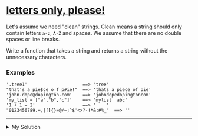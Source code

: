 # [letters only, please!](https://www.codewars.com/kata/59be6bdc4f98a8a9c700007d)

Let's assume we need "clean" strings. Clean means a string should only contain letters `a-z`, `A-Z` and spaces. We assume that there are no double spaces or line breaks.

Write a function that takes a string and returns a string without the unnecessary characters.

### Examples

    '.tree1'                     ==> 'tree'
    "that's a pie$ce o_f p#ie!"  ==> 'thats a piece of pie'
    'john.dope@dopington.com'    ==> 'johndopedopingtoncom'
    'my_list = ["a","b","c"]'    ==> 'mylist  abc'
    '1 + 1 = 2'                  ==> '    '
    "0123456789.+,|[]{}=@/~;^$'<>?-!*&:#%_"  ==> ''

---

<details><summary>My Solution</summary>

```js
function removeChars(s) {
  return s.replace(/[^a-z\s]/gi, '')
}
```
